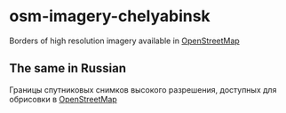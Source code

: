# osm-imagery-chelyabinsk

Borders of high resolution imagery available in [OpenStreetMap](http://osm.org)

## The same in Russian

Границы спутниковых снимков высокого разрешения, доступных для обрисовки в [OpenStreetMap](http://osm.org)
